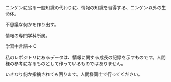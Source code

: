 ニンゲンに劣る一般知識の代わりに、情報の知識を習得する、ニンゲン以外の生命体。

不思議な何かを作り出す。

情報の専門学科所属。

学習中言語-> C

私のレポジトリにあるデータは、情報に関する成長の記録を示すものです。人間様の参考になるものとして作っているものではありません。

いきなり何か指摘されても困ります。人間様同士で行ってください。
